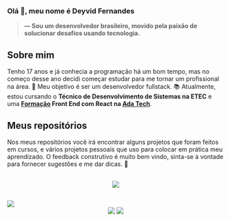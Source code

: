 ### Olá 👋, meu nome é Deyvid Fernandes

> **— Sou um desenvolvedor brasileiro, movido pela paixão de solucionar desafios usando tecnologia.**

## Sobre mim
Tenho 17 anos e já conhecia a programação há um bom tempo, mas no começo desse ano decidi começar estudar para me tornar um profissional na área. 🎯 Meu objetivo é ser um desenvolvedor fullstack. 📚 Atualmente, estou cursando o **Técnico de Desenvolvimento de Sistemas na ETEC** e uma **[Formação](https://ada.tech/sou-aluno/programas/governo-de-sao-paulo-primeiro-codigo) Front End com React na [Ada Tech](https://www.linkedin.com/school/adatechbr/)**.

## Meus repositórios
Nos meus repositórios você irá encontrar alguns projetos que foram feitos em cursos, e vários projetos pessoais que uso para colocar em prática meu aprendizado. O feedback construtivo é muito bem vindo, sinta-se à vontade para fornecer sugestões e me dar dicas. 🚀

<br>

<div align="center">
  <a href="https://skillicons.dev">
    <img src="https://skillicons.dev/icons?i=html,css,js,react,ts,java,spring,mysql,git"/>
  </a>
</div>

##

<div align="center">
  <img style="display: block" src="https://github-readme-stats.vercel.app/api?username=deyvidfernandes&show_icons=true&theme=transparent&card_width=100%"/>
  <div>
     <a href = "mailto:deyvid.guedes.fer@gmail.com"><img src="https://img.shields.io/badge/-Gmail-%23333?style=for-the-badge&logo=gmail&logoColor=white" target="_blank"></a>
    <a href="https://www.linkedin.com/in/deyvid-fernandes-dev" target="_blank"><img src="https://img.shields.io/badge/-LinkedIn-%230077B5?style=for-the-badge&logo=linkedin&logoColor=white" target="_blank"></a> 
  </div>
  
</div>


